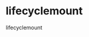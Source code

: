 # lifecyclemount
lifecyclemount
<script setup>
import { ref,onMounted } from 'vue'

const pElementRef = ref(null)
onMounted(() => {
  // component is now mounted.
  pElementRef.value.textContent="hi"
})
</script>

<template>
  <p ref="pElementRef">Hello</p>
</template>
